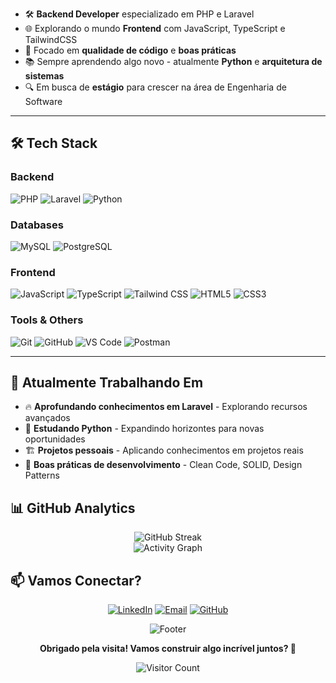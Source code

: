 - 🛠️ **Backend Developer** especializado em PHP e Laravel
- 🌐 Explorando o mundo **Frontend** com JavaScript, TypeScript e TailwindCSS
- 🎯 Focado em **qualidade de código** e **boas práticas**
- 📚 Sempre aprendendo algo novo - atualmente **Python** e **arquitetura de sistemas**
- 🔍 Em busca de **estágio** para crescer na área de Engenharia de Software

---

## 🛠️ Tech Stack

### Backend
![PHP](https://img.shields.io/badge/-PHP-777BB4?style=for-the-badge&logo=php&logoColor=white)
![Laravel](https://img.shields.io/badge/-Laravel-FF2D20?style=for-the-badge&logo=laravel&logoColor=white)
![Python](https://img.shields.io/badge/-Python-3776AB?style=for-the-badge&logo=python&logoColor=white)

### Databases
![MySQL](https://img.shields.io/badge/-MySQL-4479A1?style=for-the-badge&logo=mysql&logoColor=white)
![PostgreSQL](https://img.shields.io/badge/-PostgreSQL-4169E1?style=for-the-badge&logo=postgresql&logoColor=white)

### Frontend
![JavaScript](https://img.shields.io/badge/-JavaScript-F7DF1E?style=for-the-badge&logo=javascript&logoColor=black)
![TypeScript](https://img.shields.io/badge/-TypeScript-3178C6?style=for-the-badge&logo=typescript&logoColor=white)
![Tailwind CSS](https://img.shields.io/badge/-Tailwind_CSS-06B6D4?style=for-the-badge&logo=tailwind-css&logoColor=white)
![HTML5](https://img.shields.io/badge/-HTML5-E34F26?style=for-the-badge&logo=html5&logoColor=white)
![CSS3](https://img.shields.io/badge/-CSS3-1572B6?style=for-the-badge&logo=css3&logoColor=white)

### Tools & Others
![Git](https://img.shields.io/badge/-Git-F05032?style=for-the-badge&logo=git&logoColor=white)
![GitHub](https://img.shields.io/badge/-GitHub-181717?style=for-the-badge&logo=github&logoColor=white)
![VS Code](https://img.shields.io/badge/-VS_Code-007ACC?style=for-the-badge&logo=visual-studio-code&logoColor=white)
![Postman](https://img.shields.io/badge/-Postman-FF6C37?style=for-the-badge&logo=postman&logoColor=white)

---

## 🎯 Atualmente Trabalhando Em

- 🔥 **Aprofundando conhecimentos em Laravel** - Explorando recursos avançados
- 🐍 **Estudando Python** - Expandindo horizontes para novas oportunidades
- 🏗️ **Projetos pessoais** - Aplicando conhecimentos em projetos reais
- 📖 **Boas práticas de desenvolvimento** - Clean Code, SOLID, Design Patterns

## 📊 GitHub Analytics

<div align="center">
  <img src="https://github-readme-streak-stats.herokuapp.com/?user=luis-ftt&theme=tokyonight" alt="GitHub Streak" />
</div>

<div align="center">
  <img src="https://github-readme-activity-graph.vercel.app/graph?username=luis-ftt&theme=tokyo-night&hide_border=true" alt="Activity Graph" />
</div>

## 📫 Vamos Conectar?

<div align="center">
  
[![LinkedIn](https://img.shields.io/badge/-LinkedIn-0077B5?style=for-the-badge&logo=linkedin&logoColor=white)](https://www.linkedin.com/in/luisftt/)
[![Email](https://img.shields.io/badge/-Email-D14836?style=for-the-badge&logo=gmail&logoColor=white)](mailto:luisfersteinle@gmail.com)
[![GitHub](https://img.shields.io/badge/-GitHub-181717?style=for-the-badge&logo=github&logoColor=white)](https://github.com/luis-ftt)

</div>

<div align="center">
  <img src="https://capsule-render.vercel.app/api?type=waving&color=2E9EF7&height=100&section=footer" alt="Footer" />
  
  **Obrigado pela visita! Vamos construir algo incrível juntos? 🚀**
  
  <img src="https://komarev.com/ghpvc/?username=luis-ftt&color=2E9EF7&style=flat-square&label=Visitors" alt="Visitor Count" />
</div>
